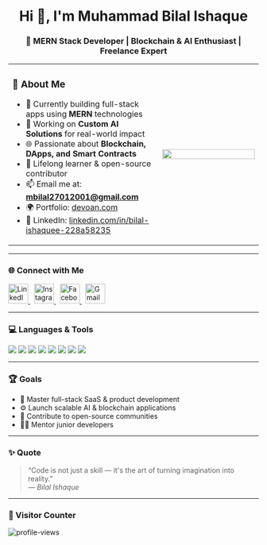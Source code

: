 <h1 align="center">Hi 👋, I'm Muhammad Bilal Ishaque</h1>
<h3 align="center">🚀 MERN Stack Developer | Blockchain & AI Enthusiast | Freelance Expert</h3>

<table>
<tr>
<td width="60%" valign="top">

### 💫 About Me

- 🔭 Currently building full-stack apps using **MERN** technologies  
- 🤖 Working on **Custom AI Solutions** for real-world impact  
- 🌐 Passionate about **Blockchain, DApps, and Smart Contracts**  
- 🧠 Lifelong learner & open-source contributor  
- 📫 Email me at: **[mbilal27012001@gmail.com](mailto:mbilal27012001@gmail.com)**  
- 🌍 Portfolio: [devoan.com](https://devoan.com)  
- 💼 LinkedIn: [linkedin.com/in/bilal-ishaquee-228a58235](https://www.linkedin.com/in/bilal-ishaquee-228a58235/)

</td>
<td align="center" width="40%">

<img src="https://cdn.dribbble.com/users/1162077/screenshots/3848914/programmer.gif" width="100%" />

</td>
</tr>
</table>

---

### 🌐 Connect with Me

<p align="left">
  <a href="https://www.linkedin.com/in/bilal-ishaquee-228a58235/" target="_blank">
    <img src="https://img.icons8.com/color/48/linkedin.png" alt="LinkedIn" width="40" />
  </a>
  &nbsp;
  <a href="https://www.instagram.com/bilal_ishaquee/" target="_blank">
    <img src="https://img.icons8.com/color/48/instagram-new--v1.png" alt="Instagram" width="40" />
  </a>
  &nbsp;
  <a href="https://www.facebook.com/share/1972SESvNW/?mibextid=wwXIfr" target="_blank">
    <img src="https://img.icons8.com/color/48/facebook-new.png" alt="Facebook" width="40" />
  </a>
  &nbsp;
  <a href="mailto:mbilal27012001@gmail.com" target="_blank">
    <img src="https://img.icons8.com/color/48/gmail-new.png" alt="Gmail" width="40" />
  </a>
</p>

---

### 💻 Languages & Tools

<p align="left">
  <img src="https://img.shields.io/badge/React-20232A?style=flat&logo=react&logoColor=61DAFB" />
  <img src="https://img.shields.io/badge/Node.js-339933?style=flat&logo=node.js&logoColor=white" />
  <img src="https://img.shields.io/badge/Express.js-000000?style=flat&logo=express&logoColor=white" />
  <img src="https://img.shields.io/badge/MongoDB-4DB33D?style=flat&logo=mongodb&logoColor=white" />
  <img src="https://img.shields.io/badge/TailwindCSS-38B2AC?style=flat&logo=tailwind-css&logoColor=white" />
  <img src="https://img.shields.io/badge/TypeScript-007ACC?style=flat&logo=typescript&logoColor=white" />
  <img src="https://img.shields.io/badge/Solidity-363636?style=flat&logo=solidity&logoColor=white" />
  <img src="https://img.shields.io/badge/OpenAI-412991?style=flat&logo=openai&logoColor=white" />
</p>

---

### 🏆 Goals

- 🌟 Master full-stack SaaS & product development  
- ⚙️ Launch scalable AI & blockchain applications  
- 📘 Contribute to open-source communities  
- 🧑‍🏫 Mentor junior developers  

---

### ✨ Quote

> “Code is not just a skill — it's the art of turning imagination into reality.”  
> — *Bilal Ishaque*

---

### 📍 Visitor Counter

<p align="left">
  <img src="https://komarev.com/ghpvc/?username=Bilalishaquee&label=Visitors&color=0e75b6&style=flat" alt="profile-views" />
</p>
